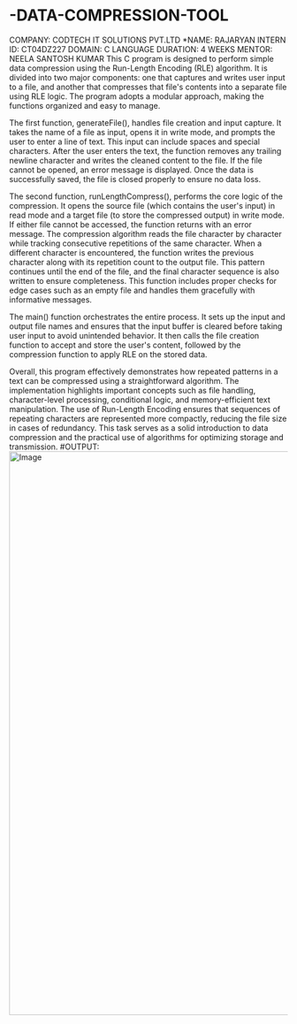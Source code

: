 # -DATA-COMPRESSION-TOOL
 COMPANY: CODTECH IT SOLUTIONS PVT.LTD
 *NAME: RAJARYAN 
 INTERN ID: CT04DZ227
 DOMAIN: C LANGUAGE
 DURATION: 4 WEEKS 
 MENTOR: NEELA SANTOSH KUMAR
This C program is designed to perform simple data compression using the Run-Length Encoding (RLE) algorithm. It is divided into two major components: one that captures and writes user input to a file, and another that compresses that file's contents into a separate file using RLE logic. The program adopts a modular approach, making the functions organized and easy to manage.

The first function, generateFile(), handles file creation and input capture. It takes the name of a file as input, opens it in write mode, and prompts the user to enter a line of text. This input can include spaces and special characters. After the user enters the text, the function removes any trailing newline character and writes the cleaned content to the file. If the file cannot be opened, an error message is displayed. Once the data is successfully saved, the file is closed properly to ensure no data loss.

The second function, runLengthCompress(), performs the core logic of the compression. It opens the source file (which contains the user's input) in read mode and a target file (to store the compressed output) in write mode. If either file cannot be accessed, the function returns with an error message. The compression algorithm reads the file character by character while tracking consecutive repetitions of the same character. When a different character is encountered, the function writes the previous character along with its repetition count to the output file. This pattern continues until the end of the file, and the final character sequence is also written to ensure completeness. This function includes proper checks for edge cases such as an empty file and handles them gracefully with informative messages.

The main() function orchestrates the entire process. It sets up the input and output file names and ensures that the input buffer is cleared before taking user input to avoid unintended behavior. It then calls the file creation function to accept and store the user's content, followed by the compression function to apply RLE on the stored data.

Overall, this program effectively demonstrates how repeated patterns in a text can be compressed using a straightforward algorithm. The implementation highlights important concepts such as file handling, character-level processing, conditional logic, and memory-efficient text manipulation. The use of Run-Length Encoding ensures that sequences of repeating characters are represented more compactly, reducing the file size in cases of redundancy. This task serves as a solid introduction to data compression and the practical use of algorithms for optimizing storage and transmission.
#OUTPUT: 
<img width="1920" height="1020" alt="Image" src="https://github.com/user-attachments/assets/ca760758-fdbf-4c01-a707-c4ba538dfc86" />
